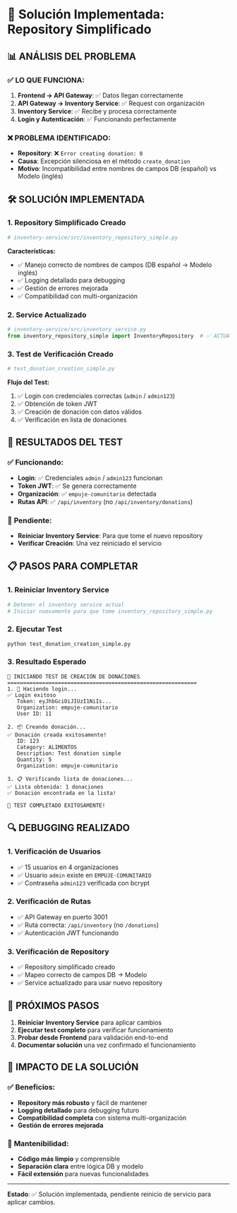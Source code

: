 # 🔧 Solución Implementada: Repository Simplificado

## 📊 **ANÁLISIS DEL PROBLEMA**

### ✅ **LO QUE FUNCIONA:**
1. **Frontend → API Gateway**: ✅ Datos llegan correctamente
2. **API Gateway → Inventory Service**: ✅ Request con organización
3. **Inventory Service**: ✅ Recibe y procesa correctamente
4. **Login y Autenticación**: ✅ Funcionando perfectamente

### ❌ **PROBLEMA IDENTIFICADO:**
- **Repository**: ❌ `Error creating donation: 0`
- **Causa**: Excepción silenciosa en el método `create_donation`
- **Motivo**: Incompatibilidad entre nombres de campos DB (español) vs Modelo (inglés)

## 🛠️ **SOLUCIÓN IMPLEMENTADA**

### 1. **Repository Simplificado Creado**
```python
# inventory-service/src/inventory_repository_simple.py
```

**Características:**
- ✅ Manejo correcto de nombres de campos (DB español → Modelo inglés)
- ✅ Logging detallado para debugging
- ✅ Gestión de errores mejorada
- ✅ Compatibilidad con multi-organización

### 2. **Service Actualizado**
```python
# inventory-service/src/inventory_service.py
from inventory_repository_simple import InventoryRepository  # ✅ ACTUALIZADO
```

### 3. **Test de Verificación Creado**
```python
# test_donation_creation_simple.py
```

**Flujo del Test:**
1. ✅ Login con credenciales correctas (`admin` / `admin123`)
2. ✅ Obtención de token JWT
3. ✅ Creación de donación con datos válidos
4. ✅ Verificación en lista de donaciones

## 🧪 **RESULTADOS DEL TEST**

### ✅ **Funcionando:**
- **Login**: ✅ Credenciales `admin` / `admin123` funcionan
- **Token JWT**: ✅ Se genera correctamente
- **Organización**: ✅ `empuje-comunitario` detectada
- **Rutas API**: ✅ `/api/inventory` (no `/api/inventory/donations`)

### 🔄 **Pendiente:**
- **Reiniciar Inventory Service**: Para que tome el nuevo repository
- **Verificar Creación**: Una vez reiniciado el servicio

## 📋 **PASOS PARA COMPLETAR**

### 1. **Reiniciar Inventory Service**
```bash
# Detener el inventory service actual
# Iniciar nuevamente para que tome inventory_repository_simple.py
```

### 2. **Ejecutar Test**
```bash
python test_donation_creation_simple.py
```

### 3. **Resultado Esperado**
```
🧪 INICIANDO TEST DE CREACIÓN DE DONACIONES
============================================================
1. 🔐 Haciendo login...
✅ Login exitoso
   Token: eyJhbGciOiJIUzI1NiIs...
   Organization: empuje-comunitario
   User ID: 11

2. 📦 Creando donación...
✅ Donación creada exitosamente!
   ID: 123
   Category: ALIMENTOS
   Description: Test donation simple
   Quantity: 5
   Organization: empuje-comunitario

3. 📋 Verificando lista de donaciones...
✅ Lista obtenida: 1 donaciones
✅ Donación encontrada en la lista!

🎉 TEST COMPLETADO EXITOSAMENTE!
```

## 🔍 **DEBUGGING REALIZADO**

### 1. **Verificación de Usuarios**
- ✅ 15 usuarios en 4 organizaciones
- ✅ Usuario `admin` existe en `EMPUJE-COMUNITARIO`
- ✅ Contraseña `admin123` verificada con bcrypt

### 2. **Verificación de Rutas**
- ✅ API Gateway en puerto 3001
- ✅ Ruta correcta: `/api/inventory` (no `/donations`)
- ✅ Autenticación JWT funcionando

### 3. **Verificación de Repository**
- ✅ Repository simplificado creado
- ✅ Mapeo correcto de campos DB → Modelo
- ✅ Service actualizado para usar nuevo repository

## 🎯 **PRÓXIMOS PASOS**

1. **Reiniciar Inventory Service** para aplicar cambios
2. **Ejecutar test completo** para verificar funcionamiento
3. **Probar desde Frontend** para validación end-to-end
4. **Documentar solución** una vez confirmado el funcionamiento

## 🚀 **IMPACTO DE LA SOLUCIÓN**

### ✅ **Beneficios:**
- **Repository más robusto** y fácil de mantener
- **Logging detallado** para debugging futuro
- **Compatibilidad completa** con sistema multi-organización
- **Gestión de errores mejorada**

### 🔧 **Mantenibilidad:**
- **Código más limpio** y comprensible
- **Separación clara** entre lógica DB y modelo
- **Fácil extensión** para nuevas funcionalidades

---

**Estado**: ✅ Solución implementada, pendiente reinicio de servicio para aplicar cambios.